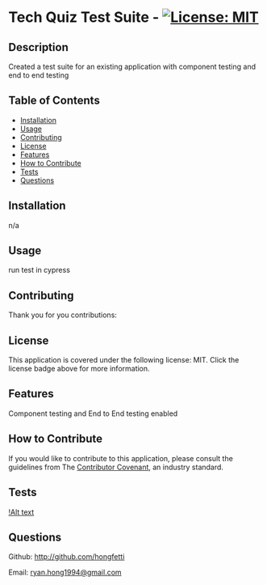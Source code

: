 # Tech Quiz Test Suite - [![License: MIT](https://img.shields.io/badge/License-MIT-yellow.svg)](https://opensource.org/license/MIT)
## Description

Created a test suite for an existing application with component testing and end to end testing

## Table of Contents 

- [Installation](#installation)
- [Usage](#usage)
- [Contributing](#contributing)
- [License](#license)
- [Features](#features)
- [How to Contribute](#how-to-contribute)
- [Tests](#tests)
- [Questions](#questions)

## Installation

n/a

## Usage

run test in cypress

## Contributing

Thank you for you contributions:


## License

This application is covered under the following license: MIT.
Click the license badge above for more information.

## Features

Component testing and End to End testing enabled

## How to Contribute

If you would like to contribute to this application, please consult the guidelines from The [Contributor Covenant](https://www.contributor-covenant.org/), an industry standard.

## Tests

[!Alt text](./assets/images/tech-quiz-ss.PNG)

## Questions

Github: http://github.com/hongfetti

Email: ryan.hong1994@gmail.com